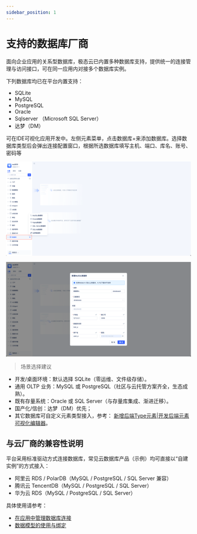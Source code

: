 ```yaml
---
sidebar_position: 1
---
```


# 支持的数据库厂商

面向企业应用的关系型数据库，极态云已内置多种数据库支持，提供统一的连接管理与访问接口，可在同一应用内对接多个数据库实例。

下列数据库均已在平台内置支持：

- SQLite 
- MySQL
- PostgreSQL
- Oracle
- Sqlserver （Microsoft SQL Server）
- 达梦（DM）

可在IDE可视化应用开发中。左侧元素菜单，点击数据库+来添加数据库。选择数据库类型后会弹出连接配置窗口，根据所选数据库填写主机、端口、库名、账号、密码等

![数据库类型](./img/数据库类型.png)



![创建数据库元素步骤2](./img/创建数据库元素步骤2.png)



> 场景选择建议

- 开发/桌面环境：默认选择 SQLite（零运维、文件级存储）。
- 通用 OLTP 业务：MySQL 或 PostgreSQL（社区与云托管方案齐全，生态成熟）。
- 既有存量系统：Oracle 或 SQL Server（与存量库集成、渐进迁移）。
- 国产化/信创：达梦（DM）优先；
- 其它数据库可自定义元素类型接入，参考： [新增后端Type元素](../../../extguide/后端/新增后端Type元素.md)\|[开发后端元素可视化编辑器](../../../extguide/后端/开发后端元素可视化编辑器.md)。

## 与云厂商的兼容性说明

平台采用标准驱动方式连接数据库，常见云数据库产品（示例）均可直接以“自建实例”的方式接入：

- 阿里云 RDS / PolarDB（MySQL / PostgreSQL / SQL Server 兼容）
- 腾讯云 TencentDB（MySQL / PostgreSQL / SQL Server）
- 华为云 RDS（MySQL / PostgreSQL / SQL Server）

具体使用请参考：

- [在应用中管理数据库连接](./管理数据库连接)
- [数据模型的使用与绑定](../../../reference/开发框架/JitORM/数据模型)
